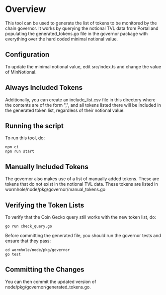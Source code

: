# Overview

This tool can be used to generate the list of tokens to be monitored by the chain governor.
It works by querying the notional TVL data from Portal and populating the generated_tokens.go file in
the governor package with everything over the hard coded minimal notional value.

## Configuration
To update the minimal notional value, edit src/index.ts and change the value of MinNotional.

## Always Included Tokens
Additionally, you can create an include_list.csv file in this directory where the contents are
of the form "<originChain>,<nativeTokenAddress>", and all tokens listed there will be included
in the generated token list, regardless of their notional value.

## Running the script
To run this tool, do:

```
npm ci
npm run start
```

## Manually Included Tokens
The governor also makes use of a list of manually added tokens. These are tokens that do not exist
in the notional TVL data. These tokens are listed in wormhole/node/pkg/governor/manual_tokens.go

## Verifying the Token Lists
To verify that the Coin Gecko query still works with the new token list, do:
```
go run check_query.go
```

Before committing the generated file, you should run the governor tests and ensure that they pass:
```
cd wormhole/node/pkg/governor
go test
```

## Committing the Changes
You can then commit the updated version of node/pkg/governor/generated_tokens.go.
